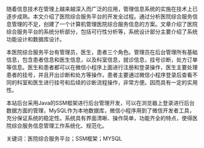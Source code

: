 随着信息技术在管理上越来越深入而广泛的应用，管理信息系统的实施在技术上已逐步成熟。本文介绍了医院综合服务平台的开发全过程。通过分析医院综合服务信息管理的不足，创建了一个计算机管理医院综合服务信息的方案。文章介绍了医院综合服务平台的系统分析部分，包括可行性分析等，系统设计部分主要介绍了系统功能设计和数据库设计。

本医院综合服务平台有管理员，医生，患者三个角色。管理员在后台管理所有基础信息，包含患者信息和医生信息，以及科室信息，就诊信息，挂号诊断，处方订单等信息。医生和患者都可以在微信小程序上面进行注册和登录操作，医生主要处理患者的挂号，并且开出诊断和处方等操作，患者主要通过微信小程序登录后查看不同的科室和医生进行挂号和后续的诊断流程操作，非常方便。因而具有一定的实用性。

本站后台采用Java的SSM框架进行后台管理开发，可以在浏览器上登录进行后台数据方面的管理，MySQL作为本地数据库，微信小程序用到了微信开发者工具，充分保证系统的稳定性。系统具有界面清晰、操作简单，功能齐全的特点，使得医院综合服务信息管理工作系统化、规范化。

关键词：医院综合服务平台；SSM框架；MYSQL
